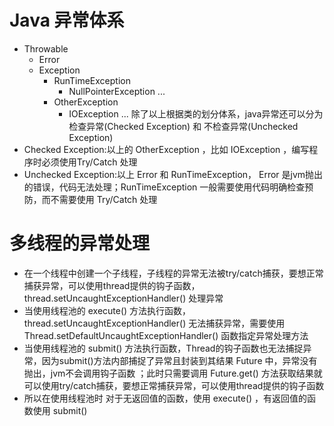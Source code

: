 # Java 异常体系
+ Throwable
	- Error
  - Exception
  	- RunTimeException
  		- NullPointerException ...
  	- OtherException
  		- IOException ...
除了以上根据类的划分体系，java异常还可以分为 检查异常(Checked Exception) 和 不检查异常(Unchecked Exception)
+ Checked Exception:以上的 OtherException ，比如 IOException ，编写程序时必须使用Try/Catch 处理
+ Unchecked Exception:以上 Error 和 RunTimeException， Error 是jvm抛出的错误，代码无法处理；RunTimeException 一般需要使用代码明确检查预防，而不需要使用 Try/Catch 处理

# 多线程的异常处理
+ 在一个线程中创建一个子线程，子线程的异常无法被try/catch捕获，要想正常捕获异常，可以使用thread提供的钩子函数， thread.setUncaughtExceptionHandler() 处理异常
+ 当使用线程池的 execute() 方法执行函数，thread.setUncaughtExceptionHandler() 无法捕获异常，需要使用 Thread.setDefaultUncaughtExceptionHandler() 函数指定异常处理方法
+ 当使用线程池的 submit() 方法执行函数，Thread的钩子函数也无法捕捉异常，因为submit()方法内部捕捉了异常且封装到其结果 Future 中，异常没有抛出，jvm不会调用钩子函数 ；此时只需要调用 Future.get() 方法获取结果就可以使用try/catch捕获，要想正常捕获异常，可以使用thread提供的钩子函数
+ 所以在使用线程池时 对于无返回值的函数，使用  execute() ，有返回值的函数使用 submit()
